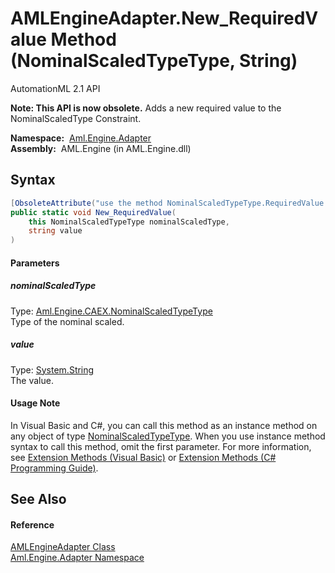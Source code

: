 AMLEngineAdapter.New_RequiredValue Method (NominalScaledTypeType, String)
=========================================================================
AutomationML 2.1 API

**Note: This API is now obsolete.**
Adds a new required value to the NominalScaledType Constraint.

  **Namespace:**  [Aml.Engine.Adapter][1]  
  **Assembly:**  AML.Engine (in AML.Engine.dll)

Syntax
------

```csharp
[ObsoleteAttribute("use the method NominalScaledTypeType.RequiredValue.Append instead.")]
public static void New_RequiredValue(
	this NominalScaledTypeType nominalScaledType,
	string value
)
```

#### Parameters

##### *nominalScaledType*
Type: [Aml.Engine.CAEX.NominalScaledTypeType][2]  
Type of the nominal scaled.

##### *value*
Type: [System.String][3]  
The value.

#### Usage Note
In Visual Basic and C#, you can call this method as an instance method on any object of type [NominalScaledTypeType][2]. When you use instance method syntax to call this method, omit the first parameter. For more information, see [Extension Methods (Visual Basic)][4] or [Extension Methods (C# Programming Guide)][5].

See Also
--------

#### Reference
[AMLEngineAdapter Class][6]  
[Aml.Engine.Adapter Namespace][1]  

[1]: ../README.md
[2]: ../../Aml.Engine.CAEX/NominalScaledTypeType/README.md
[3]: https://docs.microsoft.com/dotnet/api/system.string
[4]: https://docs.microsoft.com/dotnet/visual-basic/programming-guide/language-features/procedures/extension-methods
[5]: https://docs.microsoft.com/dotnet/csharp/programming-guide/classes-and-structs/extension-methods
[6]: README.md
[7]: https://www.automationml.org
[8]: ../../icons/logoShade.png